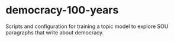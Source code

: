 # democracy-100-years
Scripts and configuration for training a topic model to explore SOU paragraphs that write about democracy.
